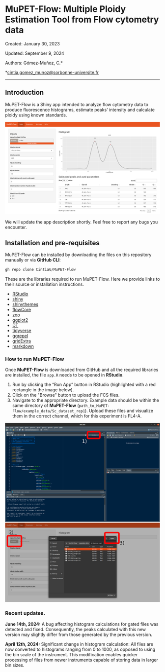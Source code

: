 # MuPET-Flow: Multiple Ploidy Estimation Tool from Flow cytometry data

Created: January 30, 2023

Updated: September 9, 2024

Authors: Gómez-Muñoz, C.*

*cintia.gomez_munoz@sorbonne-universite.fr

---

## Introduction

MuPET-Flow is a Shiny app intended to analyze flow cytometry data to produce fluorescence histograms, estimate peaks' intensity and calculate ploidy using known standards.


![](images/MuPET-Flow_Screenshot.png)

We will update the app description shortly. Feel free to report any bugs you encounter.

## Installation and pre-requisites

MuPET-Flow can be installed by downloading the files on this repository manually or via **GitHub CLI**:

```bash
gh repo clone CintiaG/MuPET-Flow
```

These are the libraries required to run MuPET-Flow. Here we provide links to their source or installation instructions.

* [RStudio](https://posit.co/download/rstudio-desktop/)
* [shiny](https://shiny.posit.co/r/getstarted/shiny-basics/lesson1/index.html)
* [shinythemes](https://rstudio.github.io/shinythemes/)
* [flowCore](https://bioconductor.org/packages/release/bioc/html/flowCore.html)
* [zoo](https://cran.r-project.org/web/packages/zoo/index.html)
* [ggplot2](https://ggplot2.tidyverse.org/)
* [DT](https://rstudio.github.io/DT/)
* [tidyverse](https://www.tidyverse.org/packages/)
* [ggrepel](https://cran.r-project.org/web/packages/ggrepel/readme/README.html)
* [gridExtra](https://cran.r-project.org/web/packages/gridExtra/index.html)
* [markdown](https://cran.r-project.org/web/packages/markdown/index.html)

### How to run MuPET-Flow

Once **MuPET-Flow** is downloaded from GitHub and all the required libraries are installed, the file `app.R` needs to be opened in **RStudio**.

1. Run by clicking the “Run App” button in RStudio (highlighted with a red rectangle in the image below).
2. Click on the "Browse" button to upload the FCS files.
3. Navigate to the appropriate directory. Example data should be within the same directory of **MuPET-Flow** (`path_to_MuPET-Flow/example_data/Sc_dataset_rep1`). Upload these files and visualize them in the correct channel, which for this experiment is FL4-A.

![](images/RunApp_Screenshot.png)
![](images/Browse_Screenshot.png)

### Recent updates.

**June 14th, 2024:** A bug affecting histogram calculations for gated files was detected and fixed. Consequently, the peaks calculated with this new version may slightly differ from those generated by the previous version.

**April 12th, 2024:** Significant change in histogram calculation: All files are now converted to histograms ranging from 0 to 1000, as opposed to using the bin scale of the instrument. This modification enables quicker processing of files from newer instruments capable of storing data in larger bin sizes.

<!--
Pending
A minimum of two different standards is required, but more are recommended.
Select minimum cell counts to call peak, this removes noise
 -->
